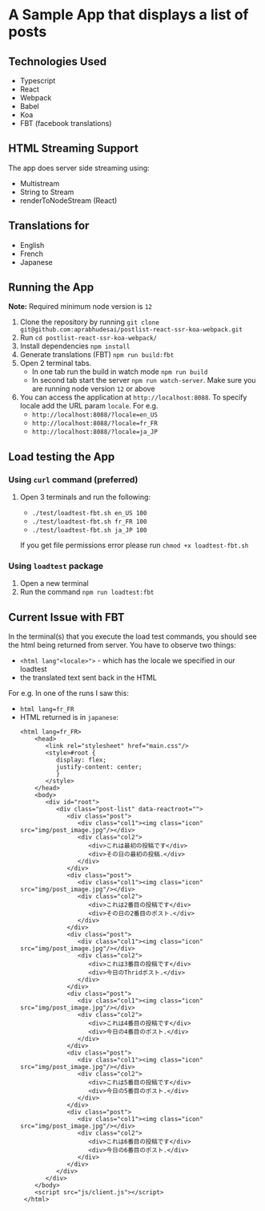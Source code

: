 # A Sample App that displays a list of posts
## Technologies Used
- Typescript
- React
- Webpack
- Babel
- Koa
- FBT (facebook translations)

## HTML Streaming Support
The app does server side streaming using:
- Multistream
- String to Stream
- renderToNodeStream (React)

## Translations for
- English
- French
- Japanese

## Running the App
**Note:** Required minimum node version is `12`
1. Clone the repository by running
```git clone git@github.com:aprabhudesai/postlist-react-ssr-koa-webpack.git```
2. Run ```cd postlist-react-ssr-koa-webpack/```
3. Install dependencies ```npm install```
4. Generate translations (FBT) ```npm run build:fbt```
5. Open 2 terminal tabs.
   - In one tab run the build in watch mode ```npm run build```
   - In second tab start the server ```npm run watch-server```. Make sure you are running node version `12` or above
6. You can access the application at ```http://localhost:8088```. To specify locale add the URL param ```locale```. For e.g.
   - ```http://localhost:8088/?locale=en_US```
   - ```http://localhost:8088/?locale=fr_FR```
   - ```http://localhost:8088/?locale=ja_JP```

## Load testing the App
### Using `curl` command (preferred)
1. Open 3 terminals and run the following:
   - ```./test/loadtest-fbt.sh en_US 100```
   - ```./test/loadtest-fbt.sh fr_FR 100```
   - ```./test/loadtest-fbt.sh ja_JP 100```
   
   If you get file permissions error please run ```chmod +x loadtest-fbt.sh```

### Using ```loadtest``` package
1. Open a new terminal
2. Run the command ```npm run loadtest:fbt```

## Current Issue with FBT
In the terminal(s) that you execute the load test commands, you should see the html being returned from server. You have to observe two things:
   - ```<html lang"<locale>">``` - which has the locale we specified in our loadtest
   - the translated text sent back in the HTML

For e.g. In one of the runs I saw this:
   - ```html lang=fr_FR```
   - HTML returned is in ```japanese```:
     ```
     <html lang=fr_FR>
         <head>
            <link rel="stylesheet" href="main.css"/>
            <style>#root {
               display: flex;
               justify-content: center;
               }
            </style>
         </head>
         <body>
            <div id="root">
               <div class="post-list" data-reactroot="">
                  <div class="post">
                     <div class="col1"><img class="icon" src="img/post_image.jpg"/></div>
                     <div class="col2">
                        <div>これは最初の投稿です</div>
                        <div>その日の最初の投稿.</div>
                     </div>
                  </div>
                  <div class="post">
                     <div class="col1"><img class="icon" src="img/post_image.jpg"/></div>
                     <div class="col2">
                        <div>これは2番目の投稿です</div>
                        <div>その日の2番目のポスト.</div>
                     </div>
                  </div>
                  <div class="post">
                     <div class="col1"><img class="icon" src="img/post_image.jpg"/></div>
                     <div class="col2">
                        <div>これは3番目の投稿です</div>
                        <div>今日のThridポスト.</div>
                     </div>
                  </div>
                  <div class="post">
                     <div class="col1"><img class="icon" src="img/post_image.jpg"/></div>
                     <div class="col2">
                        <div>これは4番目の投稿です</div>
                        <div>今日の4番目のポスト.</div>
                     </div>
                  </div>
                  <div class="post">
                     <div class="col1"><img class="icon" src="img/post_image.jpg"/></div>
                     <div class="col2">
                        <div>これは5番目の投稿です</div>
                        <div>今日の5番目のポスト.</div>
                     </div>
                  </div>
                  <div class="post">
                     <div class="col1"><img class="icon" src="img/post_image.jpg"/></div>
                     <div class="col2">
                        <div>これは6番目の投稿です</div>
                        <div>今日の6番目のポスト.</div>
                     </div>
                  </div>
               </div>
            </div>
         </body>
         <script src="js/client.js"></script>
      </html>
     ```
